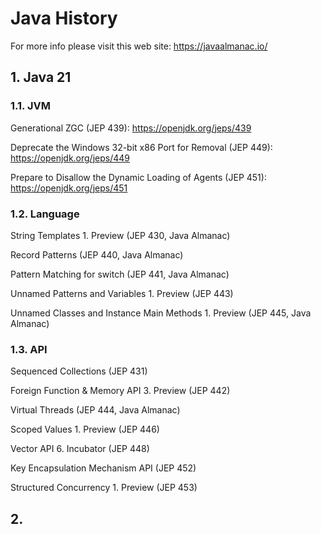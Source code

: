 # Java History

For more info please visit this web site: https://javaalmanac.io/



## 1. Java 21

### 1.1. JVM

Generational ZGC (JEP 439): https://openjdk.org/jeps/439

Deprecate the Windows 32-bit x86 Port for Removal (JEP 449): https://openjdk.org/jeps/449

Prepare to Disallow the Dynamic Loading of Agents (JEP 451): https://openjdk.org/jeps/451

### 1.2. Language

String Templates 1. Preview (JEP 430, Java Almanac)

Record Patterns (JEP 440, Java Almanac)

Pattern Matching for switch (JEP 441, Java Almanac)

Unnamed Patterns and Variables 1. Preview (JEP 443)

Unnamed Classes and Instance Main Methods 1. Preview (JEP 445, Java Almanac)

### 1.3. API

Sequenced Collections (JEP 431)

Foreign Function & Memory API 3. Preview (JEP 442)

Virtual Threads (JEP 444, Java Almanac)

Scoped Values 1. Preview (JEP 446)

Vector API 6. Incubator (JEP 448)

Key Encapsulation Mechanism API (JEP 452)

Structured Concurrency 1. Preview (JEP 453)

## 2. 
